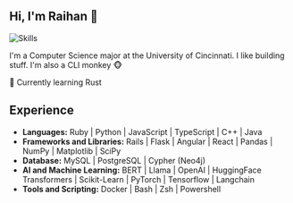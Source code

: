 ## Hi, I'm Raihan :robot:

![Skills](https://skills-icons.vercel.app/api/icons?i=python,ruby,flask,js,ts,cpp,java,reactjs,nextjs,angular,pytorch,tensorflow,docker,mysql,postgresql,graphql,neo4j,streamlit,huggingface,vim,bash,powershell)
  <!-- <a href="https://skillicons.dev">
    <img src="https://skillicons.dev/icons?i=py,ruby,javascript,typescript,cpp,java,rails,flask,pytorch,tensorflow,langchain,angular,react,docker,mysql,postgres,graphql"/>
    <img src="https://user-images.githubusercontent.com/25181517/182884027-02cf00e4-6ac5-49a8-816d-3287a26bc5b4.png" width="48" />
  </a> -->

<!-- [![Raihan's GitHub stats](https://github-readme-stats.vercel.app/api?username=rai1975)](https://github.com/rai1975/github-readme-stats) -->

I'm a Computer Science major at the University of Cincinnati. I like building stuff. I'm also a CLI monkey 🐵

:rocket: Currently learning Rust

## Experience
- **Languages:** Ruby | Python | JavaScript | TypeScript | C++ | Java
- **Frameworks and Libraries:** Rails | Flask | Angular | React | Pandas | NumPy | Matplotlib | SciPy
- **Database:** MySQL | PostgreSQL | Cypher (Neo4j)
- **AI and Machine Learning:** BERT | Llama | OpenAI | HuggingFace Transformers | Scikit-Learn | PyTorch | Tensorflow | Langchain
- **Tools and Scripting:** Docker | Bash | Zsh | Powershell
<!--
**Rai1975/Rai1975** is a ✨ _special_ ✨ repository because its `README.md` (this file) appears on your GitHub profile.

Here are some ideas to get you started:

- 🔭 I’m currently working on ...
- 🌱 I’m currently learning ...
- 👯 I’m looking to collaborate on ...
- 🤔 I’m looking for help with ...
- 💬 Ask me about ...
- 📫 How to reach me: ...
- 😄 Pronouns: ...
- ⚡ Fun fact: ...
-->
